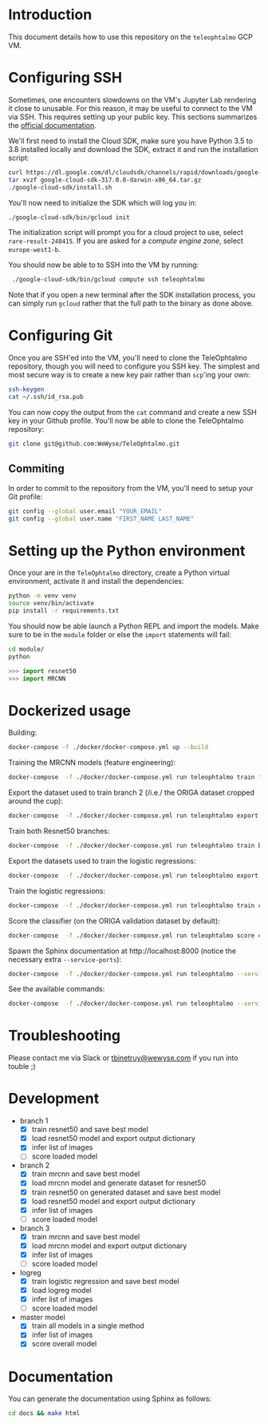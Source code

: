 # Introduction

This document details how to use this repository on the `teleophtalmo` GCP VM.


# Configuring SSH

Sometimes, one encounters slowdowns on the VM's Jupyter Lab rendering it close to unusable. For this reason, it may be useful to connect to the VM via SSH. This requires setting up your public key. This sections summarizes the [official documentation](https://cloud.google.com/compute/docs/instances/connecting-to-instance).

We'll first need to install the Cloud SDK, make sure you have Python 3.5 to 3.8 installed locally and download the SDK, extract it and run the installation script:

```sh
curl https://dl.google.com/dl/cloudsdk/channels/rapid/downloads/google-cloud-sdk-317.0.0-darwin-x86_64.tar.gz
tar xvzf google-cloud-sdk-317.0.0-darwin-x86_64.tar.gz
./google-cloud-sdk/install.sh
```

You'll now need to initialize the SDK which will log you in:

```sh
./google-cloud-sdk/bin/gcloud init
```

The initialization script will prompt you for a cloud project to use, select `rare-result-248415`. If you are asked for a *compute engine zone*, select `europe-west1-b`.

You should now be able to to SSH into the VM by running:

```sh
 ./google-cloud-sdk/bin/gcloud compute ssh teleophtalmo
```

Note that if you open a new terminal after the SDK installation process, you can simply run `gcloud` rather that the full path to the binary as done above.

# Configuring Git

Once you are SSH'ed into the VM, you'll need to clone the TeleOphtalmo repository, though you will need to configure you SSH key. The simplest and most secure way is to create a new key pair rather than `scp`'ing your own:

```sh
ssh-keygen
cat ~/.ssh/id_rsa.pub
```

You can now copy the output from the `cat` command and create a new SSH key in your Github profile. You'll now be able to clone the TeleOphtalmo repository:

```sh
git clone git@github.com:WeWyse/TeleOphtalmo.git
```

## Commiting

In order to commit to the repository from the VM, you'll need to setup your Git profile:

```sh
git config --global user.email "YOUR_EMAIL"
git config --global user.name "FIRST_NAME LAST_NAME"
```

# Setting up the Python environment

Once your are in the `TeleOphtalmo` directory, create a Python virtual environment, activate it and install the dependencies:

```sh
python -m venv venv
source venv/bin/activate
pip install -r requirements.txt
```

You should now be able launch a Python REPL and import the models. Make sure to be in the `module` folder or else the `import` statements will fail:

```sh
cd module/
python
```

```python
>>> import resnet50
>>> import MRCNN
```

# Dockerized usage

Building:

```sh
docker-compose -f ./docker/docker-compose.yml up --build
```

Training the MRCNN models (feature engineering):

```sh
docker-compose  -f ./docker/docker-compose.yml run teleophtalmo train features
```

Export the dataset used to train branch 2 (/i.e./ the ORIGA dataset cropped around the cup):

```sh
docker-compose  -f ./docker/docker-compose.yml run teleophtalmo export dataset branch2
```

Train both Resnet50 branches:

```sh
docker-compose  -f ./docker/docker-compose.yml run teleophtalmo train branches
```

Export the datasets used to train the logistic regressions:

```sh
docker-compose  -f ./docker/docker-compose.yml run teleophtalmo export dataset classifier
```

Train the logistic regressions:

```sh
docker-compose  -f ./docker/docker-compose.yml run teleophtalmo train classifier
```

Score the classifier (on the ORIGA validation dataset by default):

```sh
docker-compose  -f ./docker/docker-compose.yml run teleophtalmo score classifier
```

Spawn the Sphinx documentation at http://localhost:8000 (notice the necessary extra `--service-ports`):

```sh
docker-compose  -f ./docker/docker-compose.yml run teleophtalmo --service-ports docs
```

See the available commands:

```sh
docker-compose  -f ./docker/docker-compose.yml run teleophtalmo --service-ports help
```

# Troubleshooting

Please contact me via Slack or tbinetruy@wewyse.com if you run into touble ;)

# Development

- branch 1
  + [x] train resnet50 and save best model
  + [x] load resnet50 model and export output dictionary
  + [x] infer list of images
  + [ ] score loaded model
- branch 2
  + [x] train mrcnn and save best model
  + [x] load mrcnn model and generate dataset for resnet50
  + [x] train resnet50 on generated dataset and save best model
  + [x] load resnet50 model and export output dictionary
  + [x] infer list of images
  + [ ] score loaded model
- branch 3
  + [x] train mrcnn and save best model
  + [x] load mrcnn model and export output dictionary
  + [x] infer list of images
  + [ ] score loaded model
- logreg
  + [x] train logistic regression and save best model
  + [x] load logreg model
  + [x] infer list of images
  + [ ] score loaded model
- master model
  + [x] train all models in a single method
  + [x] infer list of images
  + [x] score overall model

# Documentation

You can generate the documentation using Sphinx as follows:

```sh
cd docs && make html
```
